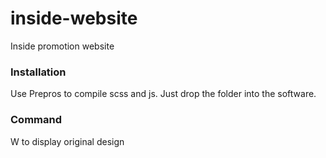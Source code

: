 # inside-website
Inside promotion website

### Installation 
Use Prepros to compile scss and js. Just drop the folder into the software.

### Command
W to display original design 
